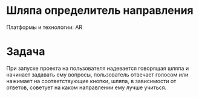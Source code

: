 # Шляпа определитель направления

Платформы и технологии: AR

# Задача

При запуске проекта на пользователя надевается говорящая шляпа и начинает задавать ему вопросы, пользователь отвечает голосом или нажимает на соответствующие кнопки, шляпа, в зависимости от ответов, советует на каком направлении ему лучше учиться.
